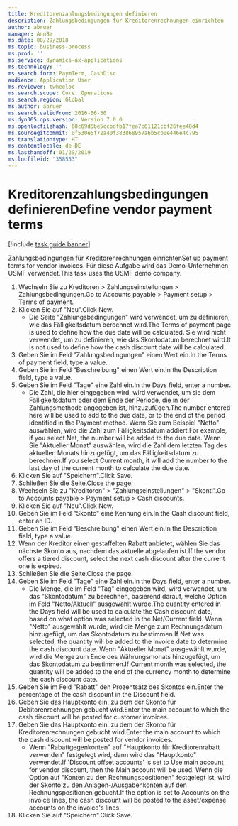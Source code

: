 ```yaml
---
title: Kreditorenzahlungsbedingungen definieren
description: Zahlungsbedingungen für Kreditorenrechnungen einrichten
author: abruer
manager: AnnBe
ms.date: 08/29/2018
ms.topic: business-process
ms.prod: ''
ms.service: dynamics-ax-applications
ms.technology: ''
ms.search.form: PaymTerm, CashDisc
audience: Application User
ms.reviewer: twheeloc
ms.search.scope: Core, Operations
ms.search.region: Global
ms.author: abruer
ms.search.validFrom: 2016-06-30
ms.dyn365.ops.version: Version 7.0.0
ms.openlocfilehash: 68c69d5be5ccbdfb17fea7c61121cbf26fee48d4
ms.sourcegitcommit: 0f530e5f72a40f383868957a6b5cb0e446e4c795
ms.translationtype: HT
ms.contentlocale: de-DE
ms.lasthandoff: 01/29/2019
ms.locfileid: "358553"
---
```

# <a name="define-vendor-payment-terms"></a><span data-ttu-id="2ec21-103">Kreditorenzahlungsbedingungen definieren</span><span class="sxs-lookup"><span data-stu-id="2ec21-103">Define vendor payment terms</span></span>

[!include [task guide banner](../../includes/task-guide-banner.md)]

<span data-ttu-id="2ec21-104">Zahlungsbedingungen für Kreditorenrechnungen einrichten</span><span class="sxs-lookup"><span data-stu-id="2ec21-104">Set up payment terms for vendor invoices.</span></span> <span data-ttu-id="2ec21-105">Für diese Aufgabe wird das Demo-Unternehmen USMF verwendet.</span><span class="sxs-lookup"><span data-stu-id="2ec21-105">This task uses the USMF demo company.</span></span>

1. <span data-ttu-id="2ec21-106">Wechseln Sie zu Kreditoren > Zahlungseinstellungen > Zahlungsbedingungen.</span><span class="sxs-lookup"><span data-stu-id="2ec21-106">Go to Accounts payable > Payment setup > Terms of payment.</span></span>
2. <span data-ttu-id="2ec21-107">Klicken Sie auf "Neu".</span><span class="sxs-lookup"><span data-stu-id="2ec21-107">Click New.</span></span>
    * <span data-ttu-id="2ec21-108">Die Seite "Zahlungsbedingungen" wird verwendet, um zu definieren, wie das Fälligkeitsdatum berechnet wird.</span><span class="sxs-lookup"><span data-stu-id="2ec21-108">The Terms of payment page is used to define how the due date will be calculated.</span></span> <span data-ttu-id="2ec21-109">Sie wird nicht verwendet, um zu definieren, wie das Skontodatum berechnet wird.</span><span class="sxs-lookup"><span data-stu-id="2ec21-109">It is not used to define how the cash discount date will be calculated.</span></span>  
3. <span data-ttu-id="2ec21-110">Geben Sie im Feld "Zahlungsbedingungen" einen Wert ein.</span><span class="sxs-lookup"><span data-stu-id="2ec21-110">In the Terms of payment field, type a value.</span></span>
4. <span data-ttu-id="2ec21-111">Geben Sie im Feld "Beschreibung" einen Wert ein.</span><span class="sxs-lookup"><span data-stu-id="2ec21-111">In the Description field, type a value.</span></span>
5. <span data-ttu-id="2ec21-112">Geben Sie im Feld "Tage" eine Zahl ein.</span><span class="sxs-lookup"><span data-stu-id="2ec21-112">In the Days field, enter a number.</span></span>
    * <span data-ttu-id="2ec21-113">Die Zahl, die hier eingegeben wird, wird verwendet, um sie dem Fälligkeitsdatum oder dem Ende der Periode, die in der Zahlungsmethode angegeben ist, hinzuzufügen.</span><span class="sxs-lookup"><span data-stu-id="2ec21-113">The number entered here will be used to add to the due date, or to the end of the period identified in the Payment method.</span></span> <span data-ttu-id="2ec21-114">Wenn Sie zum Beispiel "Netto" auswählen, wird die Zahl zum Fälligkeitsdatum addiert.</span><span class="sxs-lookup"><span data-stu-id="2ec21-114">For example, if you select Net, the number will be added to the due date.</span></span> <span data-ttu-id="2ec21-115">Wenn Sie "Aktueller Monat" auswählen, wird die Zahl dem letzten Tag des aktuellen Monats hinzugefügt, um das Fälligkeitsdatum zu berechnen.</span><span class="sxs-lookup"><span data-stu-id="2ec21-115">If you select Current month, it will add the number to the last day of the current month to calculate the due date.</span></span>  
6. <span data-ttu-id="2ec21-116">Klicken Sie auf "Speichern".</span><span class="sxs-lookup"><span data-stu-id="2ec21-116">Click Save.</span></span>
7. <span data-ttu-id="2ec21-117">Schließen Sie die Seite.</span><span class="sxs-lookup"><span data-stu-id="2ec21-117">Close the page.</span></span>
8. <span data-ttu-id="2ec21-118">Wechseln Sie zu "Kreditoren" > "Zahlungseinstellungen" > "Skonti".</span><span class="sxs-lookup"><span data-stu-id="2ec21-118">Go to Accounts payable > Payment setup > Cash discounts.</span></span>
9. <span data-ttu-id="2ec21-119">Klicken Sie auf "Neu".</span><span class="sxs-lookup"><span data-stu-id="2ec21-119">Click New.</span></span>
10. <span data-ttu-id="2ec21-120">Geben Sie im Feld "Skonto" eine Kennung ein.</span><span class="sxs-lookup"><span data-stu-id="2ec21-120">In the Cash discount field, enter an ID.</span></span>
11. <span data-ttu-id="2ec21-121">Geben Sie im Feld "Beschreibung" einen Wert ein.</span><span class="sxs-lookup"><span data-stu-id="2ec21-121">In the Description field, type a value.</span></span>
12. <span data-ttu-id="2ec21-122">Wenn der Kreditor einen gestaffelten Rabatt anbietet, wählen Sie das nächste Skonto aus, nachdem das aktuelle abgelaufen ist.</span><span class="sxs-lookup"><span data-stu-id="2ec21-122">If the vendor offers a tiered discount, select the next cash discount after the current one is expired.</span></span>
13. <span data-ttu-id="2ec21-123">Schließen Sie die Seite.</span><span class="sxs-lookup"><span data-stu-id="2ec21-123">Close the page.</span></span>
14. <span data-ttu-id="2ec21-124">Geben Sie im Feld "Tage" eine Zahl ein.</span><span class="sxs-lookup"><span data-stu-id="2ec21-124">In the Days field, enter a number.</span></span>
    * <span data-ttu-id="2ec21-125">Die Menge, die im Feld "Tag" eingegeben wird, wird verwendet, um das "Skontodatum" zu berechnen, basierend darauf, welche Option im Feld "Netto/Aktuell" ausgewählt wurde.</span><span class="sxs-lookup"><span data-stu-id="2ec21-125">The quantity entered in the Days field will be used to calculate the Cash discount date, based on what option was selected in the Net/Current field.</span></span> <span data-ttu-id="2ec21-126">Wenn "Netto" ausgewählt wurde, wird die Menge zum Rechnungsdatum hinzugefügt, um das Skontodatum zu bestimmen.</span><span class="sxs-lookup"><span data-stu-id="2ec21-126">If Net was selected, the quantity will be added to the invoice date to determine the cash discount date.</span></span> <span data-ttu-id="2ec21-127">Wenn "Aktueller Monat" ausgewählt wurde, wird die Menge zum Ende des Währungsmonats hinzugefügt, um das Skontodatum zu bestimmen.</span><span class="sxs-lookup"><span data-stu-id="2ec21-127">If Current month was selected, the quantity will be added to the end of the currency month to determine the cash discount date.</span></span>  
15. <span data-ttu-id="2ec21-128">Geben Sie im Feld "Rabatt" den Prozentsatz des Skontos ein.</span><span class="sxs-lookup"><span data-stu-id="2ec21-128">Enter the percentage of the cash discount in the Discount field.</span></span> 
16. <span data-ttu-id="2ec21-129">Geben Sie das Hauptkonto ein, zu dem der Skonto für Debitorenrechnungen gebucht wird.</span><span class="sxs-lookup"><span data-stu-id="2ec21-129">Enter the main account to which the cash discount will be posted for customer invoices.</span></span>
17. <span data-ttu-id="2ec21-130">Geben Sie das Hauptkonto ein, zu dem der Skonto für Kreditorenrechnungen gebucht wird.</span><span class="sxs-lookup"><span data-stu-id="2ec21-130">Enter the main account to which the cash discount will be posted for vendor invoices.</span></span>
    * <span data-ttu-id="2ec21-131">Wenn "Rabattgegenkonten" auf "Hauptkonto für Kreditorenrabatt verwenden" festgelegt wird, dann wird das "Hauptkonto" verwendet.</span><span class="sxs-lookup"><span data-stu-id="2ec21-131">If 'Discount offset accounts' is set to Use main account for vendor discount, then the Main account will be used.</span></span>  <span data-ttu-id="2ec21-132">Wenn die Option auf "Konten zu den Rechnungspositionen" festgelegt ist, wird der Skonto zu den Anlagen-/Ausgabenkonten auf den Rechnungspositionen gebucht.</span><span class="sxs-lookup"><span data-stu-id="2ec21-132">If the option is set to Accounts on the invoice lines, the cash discount will be posted to the asset/expense accounts on the invoice's lines.</span></span>  
18. <span data-ttu-id="2ec21-133">Klicken Sie auf "Speichern".</span><span class="sxs-lookup"><span data-stu-id="2ec21-133">Click Save.</span></span>

